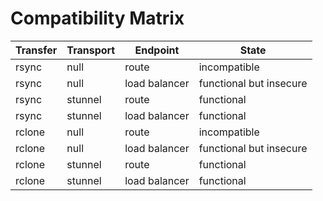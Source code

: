 # Compatibility Matrix
| Transfer      | Transport     | Endpoint      | State                   |
| ------------- | ------------- | ------------- | ----------------------- |
| rsync         | null          | route         | incompatible            |
| rsync         | null          | load balancer | functional but insecure |
| rsync         | stunnel       | route         | functional              |
| rsync         | stunnel       | load balancer | functional              |
| rclone        | null          | route         | incompatible            |
| rclone        | null          | load balancer | functional but insecure |
| rclone        | stunnel       | route         | functional              |
| rclone        | stunnel       | load balancer | functional              |
